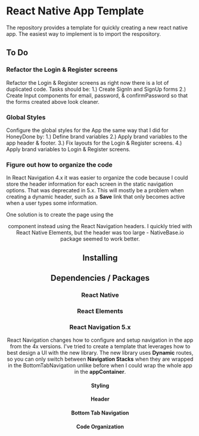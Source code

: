 # React Native App Template
The repository provides a template for quickly creating a new react native app. The easiest way to implement is to import the respository.

## To Do
### Refactor the Login & Register screens
Refactor the Login & Register screens as right now there is a lot of duplicated
code. Tasks should be:
1.) Create SignIn and SignUp forms
2.) Create Input components for email, password, & confirmPassword so that the
    forms created above look cleaner.

### Global Styles
Configure the global styles for the App the same way that I did for HoneyDone by:
1.) Define brand variables
2.) Apply brand variables to the app header & footer.
3.) Fix layouts for the Login & Register screens.
4.) Apply brand variables to Login & Register screens.


### Figure out how to organize the code
In React Navigation 4.x it was easier to organize the code because I could store the header information for each screen in the static navigation options. That was deprecated in 5.x. This will mostly be a problem when creating a dynamic header, such as a __Save__ link that only becomes active when a user types some information.

One solution is to create the page using the <Header> component instead using the React Navigation headers. I quickly tried with React Native Elements, but the header was too large - NativeBase.io package seemed to work better.

## Installing

## Dependencies / Packages
### React Native 
### React Elements
### React Navigation 5.x
React Navigation changes how to configure and setup navigation in the app from the 4x versions. I've tried to create a template that leverages how to best design a UI with the new library. The new library uses __Dynamic__ routes, so you can only switch between __Navigation Stacks__ when they are wrapped in the BottomTabNavigation unlike before when I could wrap the whole app in the __appContainer__.

#### Styling
#### Header
#### Bottom Tab Navigation
#### Code Organization